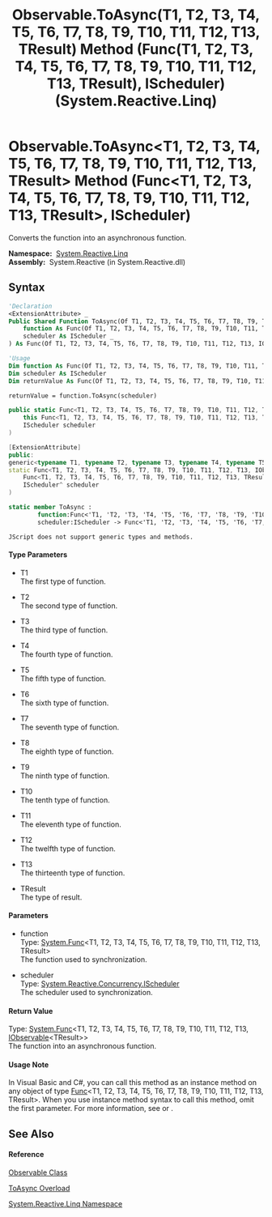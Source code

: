 ﻿---
title: Observable.ToAsync(T1, T2, T3, T4, T5, T6, T7, T8, T9, T10, T11, T12, T13, TResult) Method (Func(T1, T2, T3, T4, T5, T6, T7, T8, T9, T10, T11, T12, T13, TResult), IScheduler) (System.Reactive.Linq)
TOCTitle: ToAsync(T1, T2, T3, T4, T5, T6, T7, T8, T9, T10, T11, T12, T13, TResult) Method (Func(T1, T2, T3, T4, T5, T6, T7, T8, T9, T10, T11, T12, T13, TResult), IScheduler)
ms:assetid: M:System.Reactive.Linq.Observable.ToAsync``14(System.Func{``0,``1,``2,``3,``4,``5,``6,``7,``8,``9,``10,``11,``12,``13},System.Reactive.Concurrency.IScheduler)
ms:mtpsurl: https://msdn.microsoft.com/en-us/library/Hh211879(v=VS.103)
ms:contentKeyID: 36069325
ms.date: 06/28/2011
mtps_version: v=VS.103
dev_langs:
- vb
- csharp
- c++
- fsharp
- jscript
---

# Observable.ToAsync\<T1, T2, T3, T4, T5, T6, T7, T8, T9, T10, T11, T12, T13, TResult\> Method (Func\<T1, T2, T3, T4, T5, T6, T7, T8, T9, T10, T11, T12, T13, TResult\>, IScheduler)

Converts the function into an asynchronous function.

**Namespace:**  [System.Reactive.Linq](hh211929\(v=vs.103\).md)  
**Assembly:**  System.Reactive (in System.Reactive.dll)

## Syntax

``` vb
'Declaration
<ExtensionAttribute> _
Public Shared Function ToAsync(Of T1, T2, T3, T4, T5, T6, T7, T8, T9, T10, T11, T12, T13, TResult) ( _
    function As Func(Of T1, T2, T3, T4, T5, T6, T7, T8, T9, T10, T11, T12, T13, TResult), _
    scheduler As IScheduler _
) As Func(Of T1, T2, T3, T4, T5, T6, T7, T8, T9, T10, T11, T12, T13, IObservable(Of TResult))
```

``` vb
'Usage
Dim function As Func(Of T1, T2, T3, T4, T5, T6, T7, T8, T9, T10, T11, T12, T13, TResult)
Dim scheduler As IScheduler
Dim returnValue As Func(Of T1, T2, T3, T4, T5, T6, T7, T8, T9, T10, T11, T12, T13, IObservable(Of TResult))

returnValue = function.ToAsync(scheduler)
```

``` csharp
public static Func<T1, T2, T3, T4, T5, T6, T7, T8, T9, T10, T11, T12, T13, IObservable<TResult>> ToAsync<T1, T2, T3, T4, T5, T6, T7, T8, T9, T10, T11, T12, T13, TResult>(
    this Func<T1, T2, T3, T4, T5, T6, T7, T8, T9, T10, T11, T12, T13, TResult> function,
    IScheduler scheduler
)
```

``` c++
[ExtensionAttribute]
public:
generic<typename T1, typename T2, typename T3, typename T4, typename T5, typename T6, typename T7, typename T8, typename T9, typename T10, typename T11, typename T12, typename T13, typename TResult>
static Func<T1, T2, T3, T4, T5, T6, T7, T8, T9, T10, T11, T12, T13, IObservable<TResult>^>^ ToAsync(
    Func<T1, T2, T3, T4, T5, T6, T7, T8, T9, T10, T11, T12, T13, TResult>^ function, 
    IScheduler^ scheduler
)
```

``` fsharp
static member ToAsync : 
        function:Func<'T1, 'T2, 'T3, 'T4, 'T5, 'T6, 'T7, 'T8, 'T9, 'T10, 'T11, 'T12, 'T13, 'TResult> * 
        scheduler:IScheduler -> Func<'T1, 'T2, 'T3, 'T4, 'T5, 'T6, 'T7, 'T8, 'T9, 'T10, 'T11, 'T12, 'T13, IObservable<'TResult>> 
```

``` jscript
JScript does not support generic types and methods.
```

#### Type Parameters

  - T1  
    The first type of function.

<!-- end list -->

  - T2  
    The second type of function.

<!-- end list -->

  - T3  
    The third type of function.

<!-- end list -->

  - T4  
    The fourth type of function.

<!-- end list -->

  - T5  
    The fifth type of function.

<!-- end list -->

  - T6  
    The sixth type of function.

<!-- end list -->

  - T7  
    The seventh type of function.

<!-- end list -->

  - T8  
    The eighth type of function.

<!-- end list -->

  - T9  
    The ninth type of function.

<!-- end list -->

  - T10  
    The tenth type of function.

<!-- end list -->

  - T11  
    The eleventh type of function.

<!-- end list -->

  - T12  
    The twelfth type of function.

<!-- end list -->

  - T13  
    The thirteenth type of function.

<!-- end list -->

  - TResult  
    The type of result.

#### Parameters

  - function  
    Type: [System.Func](https://msdn.microsoft.com/en-us/library/Dd402867)\<T1, T2, T3, T4, T5, T6, T7, T8, T9, T10, T11, T12, T13, TResult\>  
    The function used to synchronization.  

<!-- end list -->

  - scheduler  
    Type: [System.Reactive.Concurrency.IScheduler](hh229149\(v=vs.103\).md)  
    The scheduler used to synchronization.  

#### Return Value

Type: [System.Func](https://msdn.microsoft.com/en-us/library/Dd402867)\<T1, T2, T3, T4, T5, T6, T7, T8, T9, T10, T11, T12, T13, [IObservable](https://msdn.microsoft.com/en-us/library/Dd990377)\<TResult\>\>  
The function into an asynchronous function.  

#### Usage Note

In Visual Basic and C\#, you can call this method as an instance method on any object of type [Func](https://msdn.microsoft.com/en-us/library/Dd402867)\<T1, T2, T3, T4, T5, T6, T7, T8, T9, T10, T11, T12, T13, TResult\>. When you use instance method syntax to call this method, omit the first parameter. For more information, see [](https://msdn.microsoft.com/en-us/library/Bb384936) or [](https://msdn.microsoft.com/en-us/library/Bb383977).

## See Also

#### Reference

[Observable Class](hh244252\(v=vs.103\).md)

[ToAsync Overload](hh211953\(v=vs.103\).md)

[System.Reactive.Linq Namespace](hh211929\(v=vs.103\).md)

